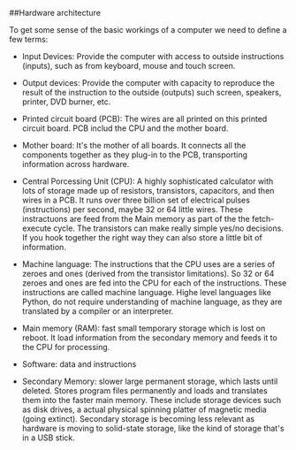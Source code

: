 ##Hardware architecture

To get some sense of the basic workings of a computer we need to define a few terms:

  
  * Input Devices: Provide the computer with access to outside instructions (inputs), such as from keyboard, mouse and touch screen.

  * Output devices: Provide the computer with capacity to reproduce the result of the instruction to the outside (outputs)  such screen, speakers, printer, DVD burner, etc.

  
  * Printed circuit board (PCB): The wires are all printed on this printed circuit board. PCB includ the CPU and the mother board.

  * Mother board: It's the mother of all boards. It connects all the components together as they plug-in to the PCB, transporting information across hardware.

  * Central Porcessing Unit (CPU): A highly sophisticated calculator with lots of storage made up of resistors, transistors, capacitors, and then wires in a PCB. It runs over three billion set of electrical pulses (instructions) per second, maybe 32 or 64 little wires. These instractuons are feed from the Main memory as part of the the fetch-execute cycle. The transistors can make really simple yes/no decisions. If you hook together the right way they can also store a little bit of information. 

  * Machine language:  The instructions that the CPU uses are a series of zeroes and ones (derived from the transistor limitations). So 32 or 64 zeroes and ones are fed into the CPU for each of the instructions. These instructions are called machine language. Highe level languages like Python, do not require understanding of machine language, as they are translated by a compiler or an interpreter.
  
  * Main memory (RAM): fast small temporary storage which is lost on reboot. It load information from the secondary memory and feeds it to the CPU for processing.

  * Software: data and instructions

  * Secondary Memory: slower large permanent storage, which lasts until deleted. Stores program files permanently and loads and translates them into the faster main memory. 
  These include storage devices such as disk drives, a actual physical spinning platter of magnetic media (going extinct). Secondary storage is becoming less relevant as hardware is moving to solid-state storage, like the kind of storage that's in a USB stick. 




